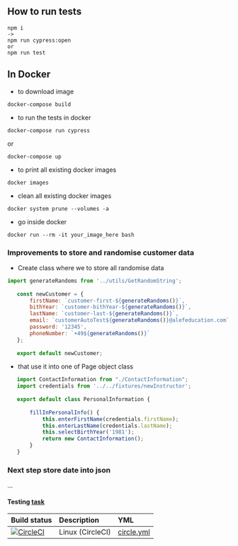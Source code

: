 
## How to run tests

```
npm i
->
npm run cypress:open
or
npm run test
```

In Docker
---------

- to download image
```
docker-compose build
```

- to run the tests in docker
```
docker-compose run cypress
```
or
```
docker-compose up
```

- to print all existing docker images
```
docker images
```

- clean all existing docker images
```
docker system prune --volumes -a
```

- go inside docker 
```
docker run --rm -it your_image_here bash
```

### Improvements to store and randomise customer data

- Create class where we to store all randomise data

```js
import generateRandoms from '../utils/GetRandomString';
   
   const newCustomer = {
       firstName: `customer-first-${generateRandoms()}`,
       bithYear: `customer-bithYear-${generateRandoms()}`,
       lastName: `customer-last-${generateRandoms()}`,
       email: `customerAutoTest${generateRandoms()}@alefeducation.com`,
       password: '12345',
       phoneNumber: `+49${generateRandoms()}`
   };
   
   export default newCustomer;
```
- that use it into one of Page object class

```js
   import ContactInformation from "./ContactInformation";
   import credentials from '../../fixtures/newInstructor';
   
   export default class PersonalInformation {
   
       fillInPersonalInfo() {
           this.enterFirstName(credentials.firstName);
           this.enterLastName(credentials.lastName);
           this.selectBirthYear('1981');
           return new ContactInformation();
       }
   }
```

### Next step store date into json

...

#### Testing [task](https://github.com/Ebazhanov/cypresss/blob/master/TestingTask.md)

Build status | Description | YML
:--- | :--- | :---
[![CircleCI](https://circleci.com/gh/Ebazhanov/cypresss.svg?style=svg)](https://circleci.com/gh/Ebazhanov/cypresss) | Linux (CircleCI) | [circle.yml](circle.yml)

